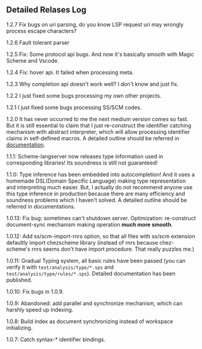 ## Detailed Relases Log
1.2.7 Fix bugs on uri parsing, do you know LSP request uri may wrongly process escape characters?

1.2.6 Fault tolerant parser

1.2.5 Fix: Some protocol api bugs. And now it's basically smooth with Magic Scheme and Vscode.

1.2.4 Fix: hover api. It failed when processing meta.

1.2.3 Why completion api doesn't work well? I don't know and just fix.

1.2.2 I just fixed some bugs processing my own other projects. 

1.2.1 I just fixed some bugs processing SS/SCM codes. 

1.2.0 It has never occurred to me the next medium version comes so fast. But it is still essential to claim that I just re-construct the identifier catching mechanism with abstract interpreter, which will allow processing identifier claims in self-defined macros. A detailed outline should be referred in [documentation](#detailed-document).

1.1.1: Scheme-langserver now releases type information used in corresponding libraries! Its soundness is still not guaranteed! 

1.1.0: Type inference has been embedded into autocompletion! And it uses a homemade DSL(Domain Specific Language) making type representation and interpreting much easier.  But, I actually do not recommend anyone use this type inference in production because there are many efficiency and soundness problems which I haven't solved. A detailed outline should be referred in documentations.

1.0.13: Fix bug: sometimes can't shutdown server. Optimization: re-construct document-sync mechanism making operation **much more smooth**.

1.0.12: Add ss/scm-import-rnrs option, so that all files with ss/scm extension defaultly import chezscheme library (instead of rnrs because chez-scheme's rnrs seems don't have import procedure. That really puzzles me.)

1.0.11: Gradual Typing system, all basic rules have been passed (you can verify it with `test/analysis/type/*.sps` and `test/analysis/type/rules/*.sps`). Detailed documentation has been published. 

1.0.10: Fix bugs in 1.0.9.

1.0.9: Abandoned: add parallel and synchronize mechanism, which can harshly speed up indexing.

1.0.8: Build index as document synchronizing instead of workspace initializing.

1.0.7: Catch syntax-* identifier bindings.